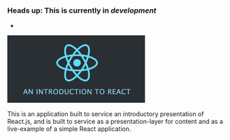 ### Heads up: This is currently in *development*
-

<img style="width: 315px;" src="src/app/assets/react_hero.jpg" alt="An Introduction to React" />

This is an application built to service an introductory presentation of React.js, and is built to service as a presentation-layer for content and as a live-example of a simple React application. 